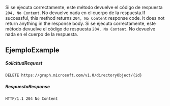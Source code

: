 <span data-ttu-id="a86e2-p103">Si se ejecuta correctamente, este método devuelve el código de respuesta `204, No Content`. No devuelve nada en el cuerpo de la respuesta.</span><span class="sxs-lookup"><span data-stu-id="a86e2-p103">If successful, this method returns `204, No Content` response code. It does not return anything in the response body.</span></span>
Si se ejecuta correctamente, este método devuelve el código de respuesta `204, No Content`. No devuelve nada en el cuerpo de la respuesta.

## <span data-ttu-id="a86e2-121">Ejemplo</span><span class="sxs-lookup"><span data-stu-id="a86e2-121">Example</span></span>
<a id="example" class="xliff"></a>
##### <span data-ttu-id="a86e2-122">Solicitud</span><span class="sxs-lookup"><span data-stu-id="a86e2-122">Request</span></span>
<a id="request" class="xliff"></a>

<!-- {
  "blockType": "request",
  "name": "delete_directoryobject"
}-->
```http
DELETE https://graph.microsoft.com/v1.0/directoryObject/{id}
```
##### <span data-ttu-id="a86e2-123">Respuesta</span><span class="sxs-lookup"><span data-stu-id="a86e2-123">Response</span></span>
<a id="response" class="xliff"></a>

<!-- {
  "blockType": "response",
  "truncated": true
} -->
```http
HTTP/1.1 204 No Content
```

<!-- uuid: 8fcb5dbc-d5aa-4681-8e31-b001d5168d79
2015-10-25 14:57:30 UTC -->
<!-- {
  "type": "#page.annotation",
  "description": "Delete directoryObject",
  "keywords": "",
  "section": "documentation",
  "tocPath": ""
}-->